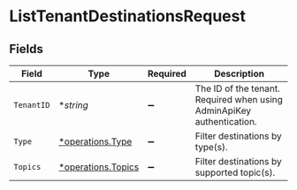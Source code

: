 # ListTenantDestinationsRequest


## Fields

| Field                                                                 | Type                                                                  | Required                                                              | Description                                                           |
| --------------------------------------------------------------------- | --------------------------------------------------------------------- | --------------------------------------------------------------------- | --------------------------------------------------------------------- |
| `TenantID`                                                            | **string*                                                             | :heavy_minus_sign:                                                    | The ID of the tenant. Required when using AdminApiKey authentication. |
| `Type`                                                                | [*operations.Type](../../models/operations/type.md)                   | :heavy_minus_sign:                                                    | Filter destinations by type(s).                                       |
| `Topics`                                                              | [*operations.Topics](../../models/operations/topics.md)               | :heavy_minus_sign:                                                    | Filter destinations by supported topic(s).                            |